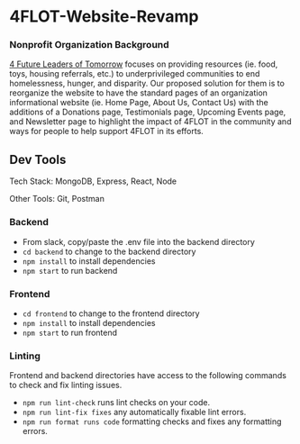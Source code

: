 # 4FLOT-Website-Revamp

### Nonprofit Organization Background
[4 Future Leaders of Tomorrow](https://4flot.com/) focuses on providing resources (ie. food, toys, housing referrals, etc.) to underprivileged communities to end homelessness, hunger, and disparity. Our proposed solution for them is to reorganize the website to have the standard pages of an organization informational website (ie. Home Page, About Us, Contact Us) with the additions of a Donations page, Testimonials page, Upcoming Events page, and Newsletter page to highlight the impact of 4FLOT in the community and ways for people to help support 4FLOT in its efforts.

## Dev Tools
Tech Stack: MongoDB, Express, React, Node

Other Tools: Git, Postman

### Backend
- From slack, copy/paste the .env file into the backend directory
- ```cd backend``` to change to the backend directory
- ```npm install``` to install dependencies
- ```npm start``` to run backend

### Frontend
- ```cd frontend``` to change to the frontend directory
- ```npm install``` to install dependencies
- ```npm start``` to run frontend

### Linting
Frontend and backend directories have access to the following commands to check and fix linting issues.
- ```npm run lint-check``` runs lint checks on your code.
- ```npm run lint-fix fixes``` any automatically fixable lint errors.
- ```npm run format runs code``` formatting checks and fixes any formatting errors.
